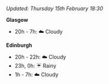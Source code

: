 *Updated: Thursday 15th February 18:30*

**Glasgow**

* 20h - 7h: :cloud: Cloudy

**Edinburgh**

* 20h - 22h: :cloud: Cloudy
* 23h, 0h: :umbrella: Rainy
* 1h - 7h: :cloud: Cloudy
